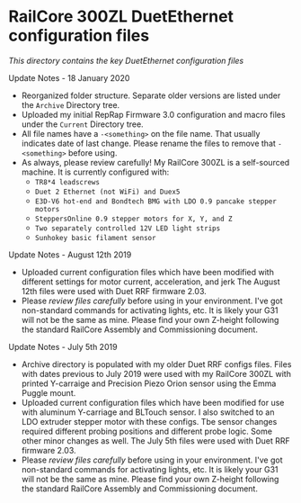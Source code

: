 # RailCore 300ZL DuetEthernet configuration files

*This directory contains the key DuetEthernet configuration files*

Update Notes - 18 January 2020
- Reorganized folder structure.  Separate older versions are listed under the `Archive` Directory tree.
- Uploaded my initial RepRap Firmware 3.0 configuration and macro files under the `Current` Directory tree.
- All file names have a `-<something>` on the file name.  That usually indicates date of last change.  Please rename the files to remove that `-<something>` before using.
- As always, please review carefully!  My RailCore 300ZL is a self-sourced machine.  It is currently configured with:
  * `TR8*4 leadscrews`
  * `Duet 2 Ethernet (not WiFi) and Duex5`
  * `E3D-V6 hot-end and Bondtech BMG with LDO 0.9 pancake stepper motors`
  * `SteppersOnline 0.9 stepper motors for X, Y, and Z`
  * `Two separately controlled 12V LED light strips`
  * `Sunhokey basic filament sensor`


Update Notes - August 12th 2019
- Uploaded current configuration files which have been modified with different settings for motor current, acceleration, and jerk The August 12th files were used with Duet RRF firmware 2.03.
- Please *review files carefully* before using in your environment.  I've got non-standard commands for activating lights, etc.  It is likely your G31 will not be the same as mine.  Please find your own Z-height following the standard RailCore Assembly and Commissioning document.

Update Notes - July 5th 2019
- Archive directory is populated with my older Duet RRF configs files.  Files with dates previous to July 2019 were used with my RailCore 300ZL with printed Y-carraige and Precision Piezo Orion sensor using the Emma Puggle mount.
- Uploaded current configuration files which have been modified for use with aluminum Y-carriage and BLTouch sensor.  I also switched to an LDO extruder stepper motor with these configs.  Tbe sensor changes required different probing positions and different probe logic.  Some other minor changes as well.  The July 5th files were used with Duet RRF firmware 2.03.
- Please *review files carefully* before using in your environment.  I've got non-standard commands for activating lights, etc.  It is likely your G31 will not be the same as mine.  Please find your own Z-height following the standard RailCore Assembly and Commissioning document.
